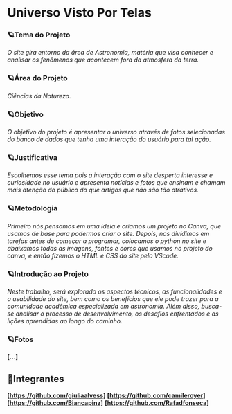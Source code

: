 # Universo Visto Por Telas

### 🪐Tema do Projeto
*O site gira entorno da área de Astronomia, matéria que visa conhecer e analisar os fenômenos que acontecem fora da atmosfera da terra.*

### 🪐Área do Projeto
*Ciências da Natureza.*

### 🪐Objetivo
*O objetivo do projeto é apresentar o universo através de fotos selecionadas do banco de dados que tenha uma interação do usuário para tal ação.*

### 🪐Justificativa
*Escolhemos esse tema pois a interação com o site desperta interesse e curiosidade no usuário e apresenta notícias e fotos que ensinam e chamam mais atenção do público do que artigos que não são tão atrativos.*

### 🪐Metodologia
*Primeiro nós pensamos em uma ideia e criamos um projeto no Canva, que usamos de base para podermos criar o site. Depois, nos dividimos em tarefas antes de começar a programar, colocamos o python no site e abaixamos todas as imagens, fontes e cores que usamos no projeto do canva, e então fizemos o HTML e CSS do site pelo VScode.*

### 🪐Introdução ao Projeto
*Neste trabalho, será explorado os aspectos técnicos, as funcionalidades e a usabilidade do site, bem como os benefícios que ele pode trazer para a comunidade acadêmica especializada em astronomia. Além disso, busca-se analisar o processo de desenvolvimento, os desafios enfrentados e as lições aprendidas ao longo do caminho.*

### 🪐Fotos
**[...]**

## 👥Integrantes
**[https://github.com/giuliaalvess]**
**[https://github.com/camileroyer]**
**[https://github.com/Biancapinz]**
**[https://github.com/Rafadfonseca]**
